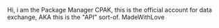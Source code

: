 Hi, i am the Package Manager CPAK, this is the official account for data exchange, AKA this is the "API" sort-of. MadeWithLove
